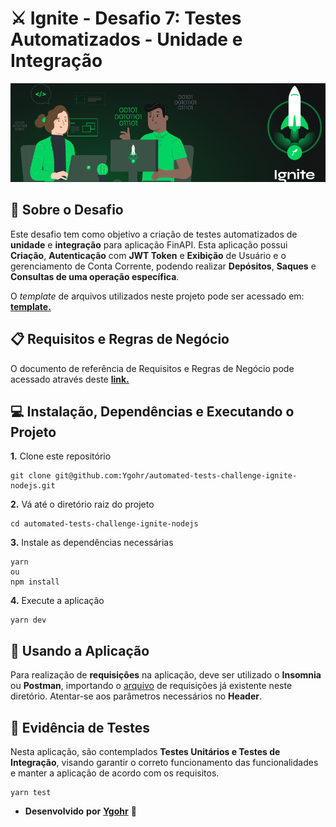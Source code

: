 # ⚔️ Ignite - Desafio 7: Testes Automatizados - Unidade e Integração
![](assets/capa_ignite.png)
<br>

## :pushpin: Sobre o Desafio
Este desafio tem como objetivo a criação de  testes automatizados de **unidade** e **integração** para aplicação FinAPI.
Esta aplicação possui **Criação**, **Autenticação** com **JWT Token** e **Exibição** de Usuário e o gerenciamento de Conta Corrente, podendo realizar **Depósitos**, **Saques** e **Consultas de uma operação específica**.

O _template_ de arquivos utilizados neste projeto pode ser acessado em: [**template.**](https://github.com/rocketseat-education/ignite-template-tests-challenge)

## 📋 Requisitos e Regras de Negócio
O documento de referência de Requisitos e Regras de Negócio pode acessado através deste [**link.**](https://www.notion.so/Requisitos-e-Regras-de-Neg-cio-Testes-Unit-rios-M-dulo-4-Desafio-1-Ignite-076b666d1a064a3cbe6042eeb2f52c04)

## 💻 Instalação, Dependências e Executando o Projeto
**1.** Clone este repositório
```
git clone git@github.com:Ygohr/automated-tests-challenge-ignite-nodejs.git
```
**2.** Vá até o diretório raiz do projeto
```
cd automated-tests-challenge-ignite-nodejs
```
**3.** Instale as dependências necessárias
```
yarn
ou
npm install
```
**4.** Execute a aplicação
```
yarn dev
```

## :floppy_disk: Usando a Aplicação
Para realização de **requisições** na aplicação, deve ser utilizado o **Insomnia** ou **Postman**, importando o [arquivo](insomnia_requests) de requisições já existente neste diretório.
Atentar-se aos parâmetros necessários no **Header**.

## :syringe: Evidência de Testes
Nesta aplicação, são contemplados **Testes Unitários e Testes de Integração**, visando garantir o correto funcionamento das funcionalidades e manter a aplicação de acordo com os requisitos. <br/>
```
yarn test
```


- **Desenvolvido** **por** [**Ygohr**](https://www.linkedin.com/in/ygohr-medeiros-28451b14a/) 🤖
